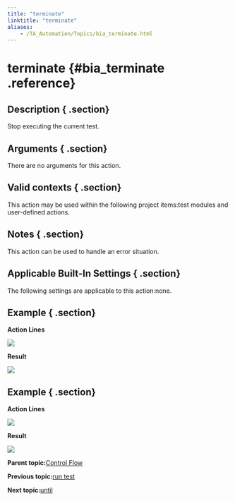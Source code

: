 ```yaml
--- 
title: "terminate"
linktitle: "terminate"
aliases: 
    - /TA_Automation/Topics/bia_terminate.html
---
```

# terminate {#bia_terminate .reference}

## Description { .section}

Stop executing the current test.

## Arguments { .section}

There are no arguments for this action.

## Valid contexts { .section}

This action may be used within the following project items:test modules and user-defined actions.

## Notes { .section}

This action can be used to handle an error situation.

## Applicable Built-In Settings { .section}

The following settings are applicable to this action:none.

## Example { .section}

**Action Lines**

![](../Images/bia_terminate_pgm.png)

**Result**

![](../Images/bia_terminate_res.png)

## Example { .section}

**Action Lines**

![](../Images/bia_terminate_ta4vs_pgm.png)

**Result**

![](../Images/bia_terminate_ta4vs_res.png)

**Parent topic:**[Control Flow](../../TA_Automation/Topics/bia_Control_flow.html)

**Previous topic:**[run test](../../TA_Automation/Topics/bia_run_test.html)

**Next topic:**[until](../../TA_Automation/Topics/bia_until.html)

